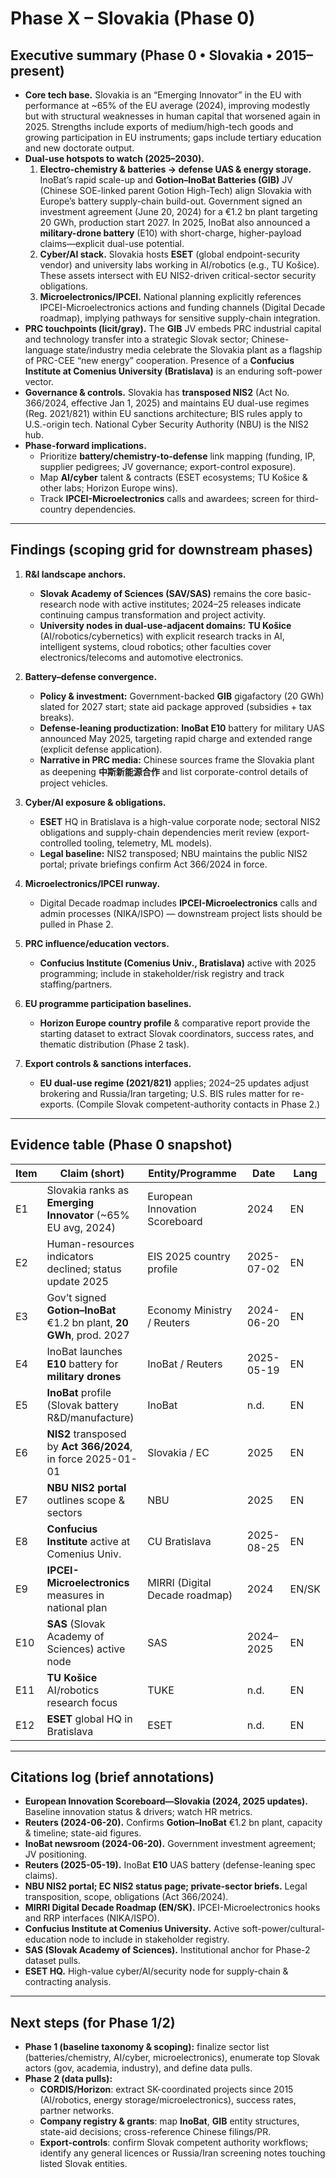 # Phase X – Slovakia (Phase 0)

## Executive summary (Phase 0 • Slovakia • 2015–present)

- **Core tech base.** Slovakia is an “Emerging Innovator” in the EU with performance at ~65% of the EU average (2024), improving modestly but with structural weaknesses in human capital that worsened again in 2025. Strengths include exports of medium/high-tech goods and growing participation in EU instruments; gaps include tertiary education and new doctorate output.  
- **Dual-use hotspots to watch (2025–2030).**  
  1) **Electro-chemistry & batteries → defense UAS & energy storage.** InoBat’s rapid scale-up and **Gotion–InoBat Batteries (GIB)** JV (Chinese SOE-linked parent Gotion High-Tech) align Slovakia with Europe’s battery supply-chain build-out. Government signed an investment agreement (June 20, 2024) for a €1.2 bn plant targeting 20 GWh, production start 2027. In 2025, InoBat also announced a **military-drone battery** (E10) with short-charge, higher-payload claims—explicit dual-use potential.  
  2) **Cyber/AI stack.** Slovakia hosts **ESET** (global endpoint-security vendor) and university labs working in AI/robotics (e.g., TU Košice). These assets intersect with EU NIS2-driven critical-sector security obligations.  
  3) **Microelectronics/IPCEI.** National planning explicitly references IPCEI-Microelectronics actions and funding channels (Digital Decade roadmap), implying pathways for sensitive supply-chain integration.  
- **PRC touchpoints (licit/gray).** The **GIB** JV embeds PRC industrial capital and technology transfer into a strategic Slovak sector; Chinese-language state/industry media celebrate the Slovakia plant as a flagship of PRC-CEE “new energy” cooperation. Presence of a **Confucius Institute at Comenius University (Bratislava)** is an enduring soft-power vector.  
- **Governance & controls.** Slovakia has **transposed NIS2** (Act No. 366/2024, effective Jan 1, 2025) and maintains EU dual-use regimes (Reg. 2021/821) within EU sanctions architecture; BIS rules apply to U.S.-origin tech. National Cyber Security Authority (NBU) is the NIS2 hub.  
- **Phase-forward implications.**  
  - Prioritize **battery/chemistry-to-defense** link mapping (funding, IP, supplier pedigrees; JV governance; export-control exposure).  
  - Map **AI/cyber** talent & contracts (ESET ecosystems; TU Košice & other labs; Horizon Europe wins).  
  - Track **IPCEI-Microelectronics** calls and awardees; screen for third-country dependencies.

---

## Findings (scoping grid for downstream phases)

1) **R&I landscape anchors.**  
   - **Slovak Academy of Sciences (SAV/SAS)** remains the core basic-research node with active institutes; 2024–25 releases indicate continuing campus transformation and project activity.  
   - **University nodes in dual-use-adjacent domains:** **TU Košice** (AI/robotics/cybernetics) with explicit research tracks in AI, intelligent systems, cloud robotics; other faculties cover electronics/telecoms and automotive electronics.  

2) **Battery–defense convergence.**  
   - **Policy & investment:** Government-backed **GIB** gigafactory (20 GWh) slated for 2027 start; state aid package approved (subsidies + tax breaks).  
   - **Defense-leaning productization:** **InoBat E10** battery for military UAS announced May 2025, targeting rapid charge and extended range (explicit defense application).  
   - **Narrative in PRC media:** Chinese sources frame the Slovakia plant as deepening **中斯新能源合作** and list corporate-control details of project vehicles.  

3) **Cyber/AI exposure & obligations.**  
   - **ESET** HQ in Bratislava is a high-value corporate node; sectoral NIS2 obligations and supply-chain dependencies merit review (export-controlled tooling, telemetry, ML models).  
   - **Legal baseline:** NIS2 transposed; NBU maintains the public NIS2 portal; private briefings confirm Act 366/2024 in force.  

4) **Microelectronics/IPCEI runway.**  
   - Digital Decade roadmap includes **IPCEI-Microelectronics** calls and admin processes (NIKA/ISPO) — downstream project lists should be pulled in Phase 2.  

5) **PRC influence/education vectors.**  
   - **Confucius Institute (Comenius Univ., Bratislava)** active with 2025 programming; include in stakeholder/risk registry and track staffing/partners.  

6) **EU programme participation baselines.**  
   - **Horizon Europe country profile** & comparative report provide the starting dataset to extract Slovak coordinators, success rates, and thematic distribution (Phase 2 task).  

7) **Export controls & sanctions interfaces.**  
   - **EU dual-use regime (2021/821)** applies; 2024–25 updates adjust brokering and Russia/Iran targeting; U.S. BIS rules matter for re-exports. (Compile Slovak competent-authority contacts in Phase 2.)  

---

## Evidence table (Phase 0 snapshot)

| Item | Claim (short) | Entity/Programme | Date | Lang |
|---|---|---|---|---|
| E1 | Slovakia ranks as **Emerging Innovator** (~65% EU avg, 2024) | European Innovation Scoreboard | 2024 | EN |
| E2 | Human-resources indicators declined; status update 2025 | EIS 2025 country profile | 2025-07-02 | EN |
| E3 | Gov’t signed **Gotion–InoBat** €1.2 bn plant, **20 GWh**, prod. 2027 | Economy Ministry / Reuters | 2024-06-20 | EN |
| E4 | InoBat launches **E10** battery for **military drones** | InoBat / Reuters | 2025-05-19 | EN |
| E5 | **InoBat** profile (Slovak battery R&D/manufacture) | InoBat | n.d. | EN |
| E6 | **NIS2** transposed by **Act 366/2024**, in force 2025-01-01 | Slovakia / EC | 2025 | EN |
| E7 | **NBU NIS2 portal** outlines scope & sectors | NBU | 2025 | EN |
| E8 | **Confucius Institute** active at Comenius Univ. | CU Bratislava | 2025-08-25 | EN |
| E9 | **IPCEI-Microelectronics** measures in national plan | MIRRI (Digital Decade roadmap) | 2024 | EN/SK |
| E10 | **SAS** (Slovak Academy of Sciences) active node | SAS | 2024–2025 | EN |
| E11 | **TU Košice** AI/robotics research focus | TUKE | n.d. | EN |
| E12 | **ESET** global HQ in Bratislava | ESET | n.d. | EN |

---

## Citations log (brief annotations)

- **European Innovation Scoreboard—Slovakia (2024, 2025 updates).** Baseline innovation status & drivers; watch HR metrics.  
- **Reuters (2024-06-20).** Confirms **Gotion–InoBat** €1.2 bn plant, capacity & timeline; state-aid figures.  
- **InoBat newsroom (2024-06-20).** Government investment agreement; JV positioning.  
- **Reuters (2025-05-19).** InoBat **E10** UAS battery (defense-leaning spec claims).  
- **NBU NIS2 portal; EC NIS2 status page; private-sector briefs.** Legal transposition, scope, obligations (Act 366/2024).  
- **MIRRI Digital Decade Roadmap (EN/SK).** IPCEI-Microelectronics hooks and RRP interfaces (NIKA/ISPO).  
- **Confucius Institute at Comenius University.** Active soft-power/cultural-education node to include in stakeholder registry.  
- **SAS (Slovak Academy of Sciences).** Institutional anchor for Phase-2 dataset pulls.  
- **ESET HQ.** High-value cyber/AI/security node for supply-chain & contracting analysis.

---

## Next steps (for Phase 1/2)

- **Phase 1 (baseline taxonomy & scoping):** finalize sector list (batteries/chemistry, AI/cyber, microelectronics), enumerate top Slovak actors (gov, academia, industry), and define data pulls.  
- **Phase 2 (data pulls):**  
  - **CORDIS/Horizon**: extract SK-coordinated projects since 2015 (AI/robotics, energy storage/microelectronics), success rates, partner networks.  
  - **Company registry & grants**: map **InoBat**, **GIB** entity structures, state-aid decisions; cross-reference Chinese filings/PR.  
  - **Export-controls**: confirm Slovak competent authority workflows; identify any general licences or Russia/Iran screening notes touching listed Slovak entities.

